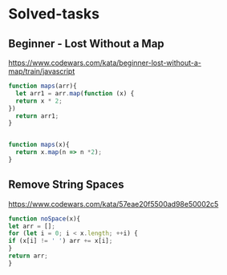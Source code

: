 # Solved-tasks
## Beginner - Lost Without a Map
https://www.codewars.com/kata/beginner-lost-without-a-map/train/javascript
```javascript
function maps(arr){
  let arr1 = arr.map(function (x) {
  return x * 2;
})
  return arr1;
}


function maps(x){
  return x.map(n => n *2);
}
```
## Remove String Spaces
https://www.codewars.com/kata/57eae20f5500ad98e50002c5
```javascript
function noSpace(x){
let arr = [];
for (let i = 0; i < x.length; ++i) {
if (x[i] != ' ') arr += x[i];
}
return arr;
}
```